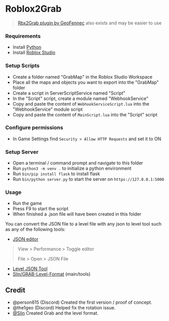 # Roblox2Grab

> [Rbx2Grab plugin by GeoFennec](https://create.roblox.com/store/asset/16359944935/Rbx2Grab) also exists and may be easier to use

### Requirements

- Install [Python]([Python](https://python.org))
- Install [Roblox Studio](https://create.roblox.com)

### Setup Scripts

- Create a folder named "GrabMap" in the Roblox Studio Workspace
- Place all the maps and objects you want to export into the "GrabMap" folder
- Create a script in ServerScriptService named "Script"
- In the "Script" script, create a module named "WebhookService"
- Copy and paste the content of `WebhookServiceScript.lua` into the "WebhookService" module script
- Copy and paste the content of `MainScript.lua` into the "Script" script

### Configure permissions

- In Game Settings find `Security > Allow HTTP Requests` and set it to ON

### Setup Server

- Open a terminal / command prompt and navigate to this folder
- Run `python3 -m venv .` to initialize a python environment
- Run `bin/pip install flask` to install flask
- Run `bin/python server.py` to start the server on `https://127.0.0.1:5000`

### Usage

- Run the game
- Press F9 to start the script
- When finished a .json file will have been created in this folder

You can convert the JSON file to a level file with any json to level tool such as any of the following tools:
- [JSON editor](https://grab-tools.live/editor)
> View > Performance > Toggle editor
> 
> File > Open > JSON File
- [Level JSON Tool](https://grab-tools.live/tools?tab=JSONButton)
- [Slin/GRAB-Level-Format](https://github.com/Slin/GRAB-Level-Format/tree/main) (main/tools)

## Credit
- @person615 (Discord) Created the first version / proof of concept.
- @the1geo (Discord) Helped fix the rotation issue.
- [@Slin](https://github.com/Slin) Created Grab and the level format.